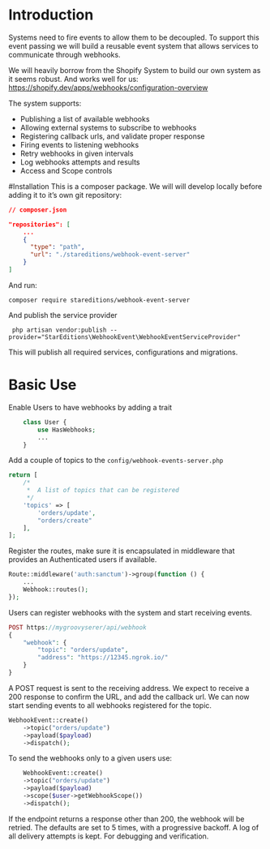 # Introduction
Systems need to fire events to allow them to be decoupled. To support this event passing we will build a reusable event system that allows services to communicate through webhooks.

We will heavily borrow from the Shopify System to build our own system as it seems robust. And works well for us: https://shopify.dev/apps/webhooks/configuration-overview

The system supports:
- Publishing a list of available webhooks
- Allowing external systems to subscribe to webhooks
- Registering callback urls, and validate proper response
- Firing events to listening webhooks
- Retry webhooks in given intervals
- Log webhooks attempts and results
- Access and Scope controls

#Installation
This is a composer package. We will will develop locally before adding it to it’s own git repository:
```json
// composer.json

"repositories": [
    ...
    {
      "type": "path",
      "url": "./stareditions/webhook-event-server"
    }
]
```


And run:
```shell
composer require stareditions/webhook-event-server
```


And publish the service provider
```shell
 php artisan vendor:publish --provider="StarEditions\WebhookEvent\WebhookEventServiceProvider"
```
This will publish all required services, configurations and migrations.

# Basic Use
Enable Users to have webhooks by adding a trait
```php
    class User {
        use HasWebhooks;
        ...
    }
```

Add a couple of topics to the `config/webhook-events-server.php`
```php
return [
    /*
     *  A list of topics that can be registered
     */
    'topics' => [
        'orders/update',
        "orders/create"
    ],
];
```

Register the routes, make sure it is encapsulated in middleware
that provides an Authenticated users if available.
```php
Route::middleware('auth:sanctum')->group(function () {
    ...
    Webhook::routes();
});
```

Users can register webhooks with the system and start receiving events.
```php
POST https://mygroovyserer/api/webhook
{
    "webhook": {
        "topic": "orders/update",
        "address": "https://12345.ngrok.io/"
    }
}
```

A POST request is sent to the receiving address. We expect to receive a 200 response to confirm the URL, and add the callback url.
We can now start sending events to all webhooks registered for the topic.
```php
WebhookEvent::create()
    ->topic("orders/update")
    ->payload($payload)
    ->dispatch();
```

To send the webhooks only to a given users use:
```php
    WebhookEvent::create()
    ->topic("orders/update")
    ->payload($payload)
    ->scope($user->getWebhookScope())
    ->dispatch();
```

If the endpoint returns a response other than 200, the webhook will be retried. The defaults are set to 5 times, with a progressive backoff. A log of all delivery attempts is kept. For debugging and verification.
